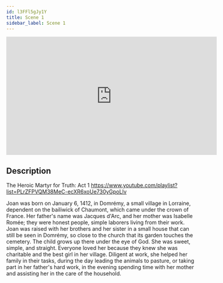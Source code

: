 ```yaml
---
id: l3FFl5gJy1Y
title: Scene 1
sidebar_label: Scene 1
---
```


<iframe
  width="560"
  height="315"
  src="https://www.youtube.com/embed/l3FFl5gJy1Y"
  title="YouTube video player"
  frameborder="0"
  allow="accelerometer; autoplay; clipboard-write; encrypted-media; gyroscope; picture-in-picture; web-share"
  referrerpolicy="strict-origin-when-cross-origin"
  allowfullscreen
></iframe>

## Description

The Heroic Martyr for Truth: Act 1 
https://www.youtube.com/playlist?list=PLrZFPVQM38MeC-ecXR6xoUe730yGpoLlv 

Joan was born on January 6, 1412, in Domrémy, a small village in Lorraine, dependent on the bailiwick of Chaumont, which came under the crown of France.
Her father's name was Jacques d'Arc, and her mother was Isabelle Romée; they were honest people, simple laborers living from their work.
Joan was raised with her brothers and her sister in a small house that can still be seen in Domrémy, so close to the church that its garden touches the cemetery.
The child grows up there under the eye of God.
She was sweet, simple, and straight. Everyone loved her because they knew she was charitable and the best girl in her village. Diligent at work, she helped her family in their tasks, during the day leading the animals to pasture, or taking part in her father's hard work, in the evening spending time with her mother and assisting her in the care of the household.
